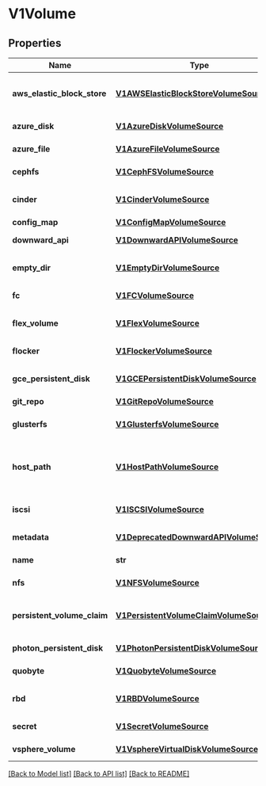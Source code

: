 # V1Volume

## Properties
Name | Type | Description | Notes
------------ | ------------- | ------------- | -------------
**aws_elastic_block_store** | [**V1AWSElasticBlockStoreVolumeSource**](V1AWSElasticBlockStoreVolumeSource.md) | AWSElasticBlockStore represents an AWS Disk resource that is attached to a kubelet&#39;s host machine and then exposed to the pod. More info: http://kubernetes.io/docs/user-guide/volumes#awselasticblockstore | [optional] 
**azure_disk** | [**V1AzureDiskVolumeSource**](V1AzureDiskVolumeSource.md) | AzureDisk represents an Azure Data Disk mount on the host and bind mount to the pod. | [optional] 
**azure_file** | [**V1AzureFileVolumeSource**](V1AzureFileVolumeSource.md) | AzureFile represents an Azure File Service mount on the host and bind mount to the pod. | [optional] 
**cephfs** | [**V1CephFSVolumeSource**](V1CephFSVolumeSource.md) | CephFS represents a Ceph FS mount on the host that shares a pod&#39;s lifetime | [optional] 
**cinder** | [**V1CinderVolumeSource**](V1CinderVolumeSource.md) | Cinder represents a cinder volume attached and mounted on kubelets host machine More info: http://releases.k8s.io/HEAD/examples/mysql-cinder-pd/README.md | [optional] 
**config_map** | [**V1ConfigMapVolumeSource**](V1ConfigMapVolumeSource.md) | ConfigMap represents a configMap that should populate this volume | [optional] 
**downward_api** | [**V1DownwardAPIVolumeSource**](V1DownwardAPIVolumeSource.md) | DownwardAPI represents downward API about the pod that should populate this volume | [optional] 
**empty_dir** | [**V1EmptyDirVolumeSource**](V1EmptyDirVolumeSource.md) | EmptyDir represents a temporary directory that shares a pod&#39;s lifetime. More info: http://kubernetes.io/docs/user-guide/volumes#emptydir | [optional] 
**fc** | [**V1FCVolumeSource**](V1FCVolumeSource.md) | FC represents a Fibre Channel resource that is attached to a kubelet&#39;s host machine and then exposed to the pod. | [optional] 
**flex_volume** | [**V1FlexVolumeSource**](V1FlexVolumeSource.md) | FlexVolume represents a generic volume resource that is provisioned/attached using an exec based plugin. This is an alpha feature and may change in future. | [optional] 
**flocker** | [**V1FlockerVolumeSource**](V1FlockerVolumeSource.md) | Flocker represents a Flocker volume attached to a kubelet&#39;s host machine. This depends on the Flocker control service being running | [optional] 
**gce_persistent_disk** | [**V1GCEPersistentDiskVolumeSource**](V1GCEPersistentDiskVolumeSource.md) | GCEPersistentDisk represents a GCE Disk resource that is attached to a kubelet&#39;s host machine and then exposed to the pod. More info: http://kubernetes.io/docs/user-guide/volumes#gcepersistentdisk | [optional] 
**git_repo** | [**V1GitRepoVolumeSource**](V1GitRepoVolumeSource.md) | GitRepo represents a git repository at a particular revision. | [optional] 
**glusterfs** | [**V1GlusterfsVolumeSource**](V1GlusterfsVolumeSource.md) | Glusterfs represents a Glusterfs mount on the host that shares a pod&#39;s lifetime. More info: http://releases.k8s.io/HEAD/examples/volumes/glusterfs/README.md | [optional] 
**host_path** | [**V1HostPathVolumeSource**](V1HostPathVolumeSource.md) | HostPath represents a pre-existing file or directory on the host machine that is directly exposed to the container. This is generally used for system agents or other privileged things that are allowed to see the host machine. Most containers will NOT need this. More info: http://kubernetes.io/docs/user-guide/volumes#hostpath | [optional] 
**iscsi** | [**V1ISCSIVolumeSource**](V1ISCSIVolumeSource.md) | ISCSI represents an ISCSI Disk resource that is attached to a kubelet&#39;s host machine and then exposed to the pod. More info: http://releases.k8s.io/HEAD/examples/volumes/iscsi/README.md | [optional] 
**metadata** | [**V1DeprecatedDownwardAPIVolumeSource**](V1DeprecatedDownwardAPIVolumeSource.md) | Metadata represents metadata about the pod that should populate this volume Deprecated: Use downwardAPI instead. | [optional] 
**name** | **str** | Volume&#39;s name. Must be a DNS_LABEL and unique within the pod. More info: http://kubernetes.io/docs/user-guide/identifiers#names | 
**nfs** | [**V1NFSVolumeSource**](V1NFSVolumeSource.md) | NFS represents an NFS mount on the host that shares a pod&#39;s lifetime More info: http://kubernetes.io/docs/user-guide/volumes#nfs | [optional] 
**persistent_volume_claim** | [**V1PersistentVolumeClaimVolumeSource**](V1PersistentVolumeClaimVolumeSource.md) | PersistentVolumeClaimVolumeSource represents a reference to a PersistentVolumeClaim in the same namespace. More info: http://kubernetes.io/docs/user-guide/persistent-volumes#persistentvolumeclaims | [optional] 
**photon_persistent_disk** | [**V1PhotonPersistentDiskVolumeSource**](V1PhotonPersistentDiskVolumeSource.md) | PhotonPersistentDisk represents a PhotonController persistent disk attached and mounted on kubelets host machine | [optional] 
**quobyte** | [**V1QuobyteVolumeSource**](V1QuobyteVolumeSource.md) | Quobyte represents a Quobyte mount on the host that shares a pod&#39;s lifetime | [optional] 
**rbd** | [**V1RBDVolumeSource**](V1RBDVolumeSource.md) | RBD represents a Rados Block Device mount on the host that shares a pod&#39;s lifetime. More info: http://releases.k8s.io/HEAD/examples/volumes/rbd/README.md | [optional] 
**secret** | [**V1SecretVolumeSource**](V1SecretVolumeSource.md) | Secret represents a secret that should populate this volume. More info: http://kubernetes.io/docs/user-guide/volumes#secrets | [optional] 
**vsphere_volume** | [**V1VsphereVirtualDiskVolumeSource**](V1VsphereVirtualDiskVolumeSource.md) | VsphereVolume represents a vSphere volume attached and mounted on kubelets host machine | [optional] 

[[Back to Model list]](../README.md#documentation-for-models) [[Back to API list]](../README.md#documentation-for-api-endpoints) [[Back to README]](../README.md)



